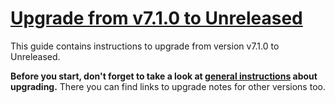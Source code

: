 # [Upgrade from v7.1.0 to Unreleased]

This guide contains instructions to upgrade from version v7.1.0 to Unreleased.

**Before you start, don't forget to take a look at [general instructions](/UPGRADE.md) about upgrading.**
There you can find links to upgrade notes for other versions too.

[Upgrade from v7.1.0 to Unreleased]: https://github.com/shopsys/shopsys/compare/v7.1.0...HEAD
